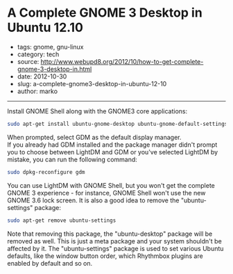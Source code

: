 # A Complete GNOME 3 Desktop in Ubuntu 12.10

- tags: gnome, gnu-linux
- category: tech
- source: http://www.webupd8.org/2012/10/how-to-get-complete-gnome-3-desktop-in.html
- date: 2012-10-30
- slug: a-complete-gnome3-desktop-in-ubuntu-12-10
- author: marko

--------------------

Install GNOME Shell along with the GNOME3 core applications:

````bash
sudo apt-get install ubuntu-gnome-desktop ubuntu-gnome-default-settings
````

When prompted, select GDM as the default display manager.<br />
If you already had GDM installed and the package manager didn't prompt you to
choose between LightDM and GDM or you've selected LightDM by mistake, you can run the following command:

````bash
sudo dpkg-reconfigure gdm
````

You can use LightDM with GNOME Shell, but you won't get the complete
GNOME 3 experience - for instance, GNOME Shell won't use the new GNOME 3.6 lock screen.
It is also a good idea to remove the "ubuntu-settings" package:

````bash
sudo apt-get remove ubuntu-settings
````

Note that removing this package, the "ubuntu-desktop" package will be
removed as well. This is just a meta package and your system shouldn't be affected by it.
The "ubuntu-settings" package is used to set various Ubuntu defaults,
like the window button order, which Rhythmbox plugins are enabled by default and so on.